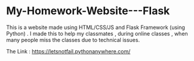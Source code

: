 # My-Homework-Website---Flask
This is a website made using HTML/CSS/JS and Flask Framework (using Python) . I made this to help my classmates , during online classes , when many people miss the classes due to technical issues.


The Link : https://letsnotfail.pythonanywhere.com/
